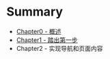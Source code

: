 # Summary

* [Chapter0 - 概述](notes/chapter0.md)
* [Chapter1 - 踏出第一步](notes/chapter1.md)
* Chapter2 - 实现导航和页面内容

